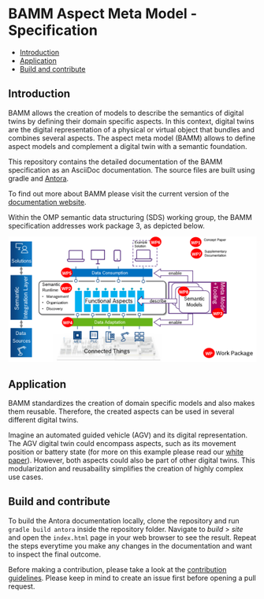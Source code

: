 # BAMM Aspect Meta Model - Specification

- [Introduction](#introduction)
- [Application](#application)
- [Build and contribute](#build-and-contribute)

## Introduction
BAMM allows the creation of models to describe the semantics of digital twins by defining their domain specific aspects.
In this context, digital twins are the digital representation of a physical or virtual object that bundles and combines several aspects.
The aspect meta model (BAMM) allows to define aspect models and complement a digital twin with a semantic foundation.

This repository contains the detailed documentation of the BAMM specification as an AsciiDoc documentation.
The source files are built using gradle and [Antora](https://antora.org/).

To find out more about BAMM please visit the current version of the [documentation website]().

Within the OMP semantic data structuring (SDS) working group, the BAMM specification addresses work package 3, as depicted below.

![OMP work package overview](images/omp-wp-overview.png)

## Application
BAMM standardizes the creation of domain specific models and also makes them reusable.
Therefore, the created aspects can be used in several different digital twins.

Imagine an automated guided vehicle (AGV) and its digital representation.
The AGV digital twin could encompass aspects, such as its movement position or battery state (for more on this example please read our [white paper]()).
However, both aspects could also be part of other digital twins.
This modularization and reusabaility simplifies the creation of highly complex use cases.

## Build and contribute
To build the Antora documentation locally, clone the repository and run `gradle build antora` inside the repository folder.
Navigate to *build* > *site* and open the `index.html` page in your web browser to see the result.
Repeat the steps everytime you make any changes in the documentation and want to inspect the final outcome.

Before making a contribution, please take a look at the [contribution guidelines](CONTRIBUTING.md).
Please keep in mind to create an issue first before opening a pull request.